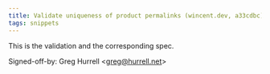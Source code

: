 ```yaml
---
title: Validate uniqueness of product permalinks (wincent.dev, a33cdbc)
tags: snippets
---
```


This is the validation and the corresponding spec.

Signed-off-by: Greg Hurrell &lt;greg@hurrell.net&gt;
